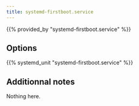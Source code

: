 ```yaml
---
title: systemd-firstboot.service
---
```


{{% provided_by "systemd-firstboot.service" %}}

## Options

{{% systemd_unit "systemd-firstboot.service" %}}

## Additionnal notes

Nothing here.